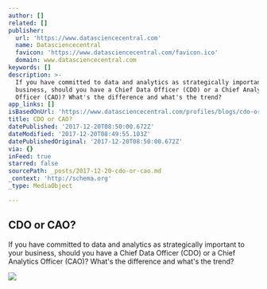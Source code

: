 ```yaml
---
author: []
related: []
publisher:
  url: 'https://www.datasciencecentral.com'
  name: Datasciencecentral
  favicon: 'https://www.datasciencecentral.com/favicon.ico'
  domain: www.datasciencecentral.com
keywords: []
description: >-
  If you have committed to data and analytics as strategically important to your
  business, should you have a Chief Data Officer (CDO) or a Chief Analytics
  Officer (CAO)? What's the difference and what's the trend?
app_links: []
isBasedOnUrl: 'https://www.datasciencecentral.com/profiles/blogs/cdo-or-cao'
title: CDO or CAO?
datePublished: '2017-12-20T08:50:00.672Z'
dateModified: '2017-12-20T08:49:55.103Z'
datePublishedOriginal: '2017-12-20T08:50:00.672Z'
via: {}
inFeed: true
starred: false
sourcePath: _posts/2017-12-20-cdo-or-cao.md
_context: 'http://schema.org'
_type: MediaObject

---
```

<article style=""><h1>CDO or CAO?</h1><p>If you have committed to data and analytics as strategically important to your business, should you have a Chief Data Officer (CDO) or a Chief Analytics Officer (CAO)? What's the difference and what's the trend?</p><img src="http://api.ning.com:80/files/T-pVQqP4sO2JKXDS0VOGMhUHvq3lu91qTLPnvfLrVLHeYF3jrV2l198X2SsT*2a-RdmAQyDUy51fZHu1FEykMe08WIg4RVHD/CDOCAO.png?width=500" /></article>